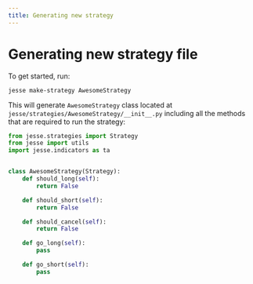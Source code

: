 ```yaml
---
title: Generating new strategy
---
```

# Generating new strategy file

To get started, run:

```
jesse make-strategy AwesomeStrategy
```

This will generate `AwesomeStrategy` class located at `jesse/strategies/AwesomeStrategy/__init__.py` including all the methods that are required to run the strategy:

```py
from jesse.strategies import Strategy
from jesse import utils
import jesse.indicators as ta


class AwesomeStrategy(Strategy):
    def should_long(self):
        return False

    def should_short(self):
        return False

    def should_cancel(self):
        return False

    def go_long(self):
        pass

    def go_short(self):
        pass
```
